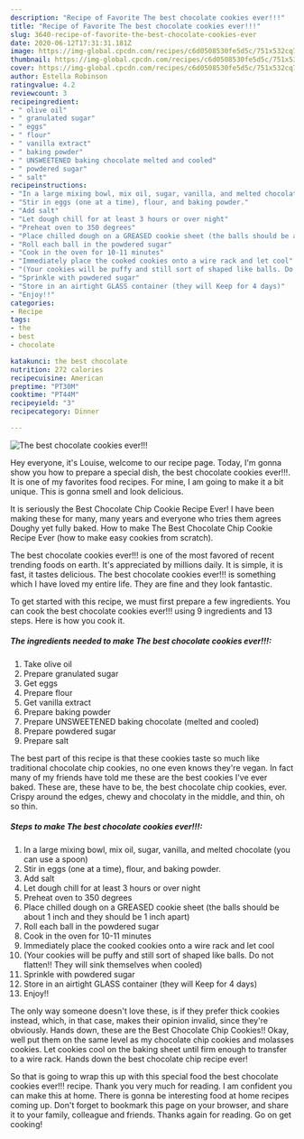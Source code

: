 ```yaml
---
description: "Recipe of Favorite The best chocolate cookies ever!!!"
title: "Recipe of Favorite The best chocolate cookies ever!!!"
slug: 3640-recipe-of-favorite-the-best-chocolate-cookies-ever
date: 2020-06-12T17:31:31.181Z
image: https://img-global.cpcdn.com/recipes/c6d0508530fe5d5c/751x532cq70/the-best-chocolate-cookies-ever-recipe-main-photo.jpg
thumbnail: https://img-global.cpcdn.com/recipes/c6d0508530fe5d5c/751x532cq70/the-best-chocolate-cookies-ever-recipe-main-photo.jpg
cover: https://img-global.cpcdn.com/recipes/c6d0508530fe5d5c/751x532cq70/the-best-chocolate-cookies-ever-recipe-main-photo.jpg
author: Estella Robinson
ratingvalue: 4.2
reviewcount: 3
recipeingredient:
- " olive oil"
- " granulated sugar"
- " eggs"
- " flour"
- " vanilla extract"
- " baking powder"
- " UNSWEETENED baking chocolate melted and cooled"
- " powdered sugar"
- " salt"
recipeinstructions:
- "In a large mixing bowl, mix oil, sugar, vanilla, and melted chocolate (you can use a spoon)"
- "Stir in eggs (one at a time), flour, and baking powder."
- "Add salt"
- "Let dough chill for at least 3 hours or over night"
- "Preheat oven to 350 degrees"
- "Place chilled dough on a GREASED cookie sheet (the balls should be about 1 inch and they should be 1 inch apart)"
- "Roll each ball in the powdered sugar"
- "Cook in the oven for 10-11 minutes"
- "Immediately place the cooked cookies onto a wire rack and let cool"
- "(Your cookies will be puffy and still sort of shaped like balls. Do not flatten!! They will sink themselves when cooled)"
- "Sprinkle with powdered sugar"
- "Store in an airtight GLASS container (they will Keep for 4 days)"
- "Enjoy!!"
categories:
- Recipe
tags:
- the
- best
- chocolate

katakunci: the best chocolate 
nutrition: 272 calories
recipecuisine: American
preptime: "PT30M"
cooktime: "PT44M"
recipeyield: "3"
recipecategory: Dinner

---
```



![The best chocolate cookies ever!!!](https://img-global.cpcdn.com/recipes/c6d0508530fe5d5c/751x532cq70/the-best-chocolate-cookies-ever-recipe-main-photo.jpg)

Hey everyone, it's Louise, welcome to our recipe page. Today, I'm gonna show you how to prepare a special dish, the best chocolate cookies ever!!!. It is one of my favorites food recipes. For mine, I am going to make it a bit unique. This is gonna smell and look delicious.

It is seriously the Best Chocolate Chip Cookie Recipe Ever! I have been making these for many, many years and everyone who tries them agrees Doughy yet fully baked. How to make The Best Chocolate Chip Cookie Recipe Ever (how to make easy cookies from scratch).

The best chocolate cookies ever!!! is one of the most favored of recent trending foods on earth. It's appreciated by millions daily. It is simple, it is fast, it tastes delicious. The best chocolate cookies ever!!! is something which I have loved my entire life. They are fine and they look fantastic.


To get started with this recipe, we must first prepare a few ingredients. You can cook the best chocolate cookies ever!!! using 9 ingredients and 13 steps. Here is how you cook it.

<!--inarticleads1-->

##### The ingredients needed to make The best chocolate cookies ever!!!:

1. Take  olive oil
1. Prepare  granulated sugar
1. Get  eggs
1. Prepare  flour
1. Get  vanilla extract
1. Prepare  baking powder
1. Prepare  UNSWEETENED baking chocolate (melted and cooled)
1. Prepare  powdered sugar
1. Prepare  salt


The best part of this recipe is that these cookies taste so much like traditional chocolate chip cookies, no one even knows they&#39;re vegan. In fact many of my friends have told me these are the best cookies I&#39;ve ever baked. These are, these have to be, the best chocolate chip cookies, ever. Crispy around the edges, chewy and chocolaty in the middle, and thin, oh so thin. 

<!--inarticleads2-->

##### Steps to make The best chocolate cookies ever!!!:

1. In a large mixing bowl, mix oil, sugar, vanilla, and melted chocolate (you can use a spoon)
1. Stir in eggs (one at a time), flour, and baking powder.
1. Add salt
1. Let dough chill for at least 3 hours or over night
1. Preheat oven to 350 degrees
1. Place chilled dough on a GREASED cookie sheet (the balls should be about 1 inch and they should be 1 inch apart)
1. Roll each ball in the powdered sugar
1. Cook in the oven for 10-11 minutes
1. Immediately place the cooked cookies onto a wire rack and let cool
1. (Your cookies will be puffy and still sort of shaped like balls. Do not flatten!! They will sink themselves when cooled)
1. Sprinkle with powdered sugar
1. Store in an airtight GLASS container (they will Keep for 4 days)
1. Enjoy!!


The only way someone doesn&#39;t love these, is if they prefer thick cookies instead, which, in that case, makes their opinion invalid, since they&#39;re obviously. Hands down, these are the Best Chocolate Chip Cookies!! Okay, well put them on the same level as my chocolate chip cookies and molasses cookies. Let cookies cool on the baking sheet until firm enough to transfer to a wire rack. Hands down the best chocolate chip recipe ever! 

So that is going to wrap this up with this special food the best chocolate cookies ever!!! recipe. Thank you very much for reading. I am confident you can make this at home. There is gonna be interesting food at home recipes coming up. Don't forget to bookmark this page on your browser, and share it to your family, colleague and friends. Thanks again for reading. Go on get cooking!
